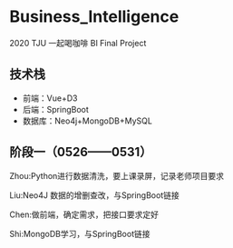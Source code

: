 # Business_Intelligence
2020 TJU 一起喝咖啡 BI Final Project
## 技术栈
- 前端：Vue+D3
- 后端：SpringBoot
- 数据库：Neo4j+MongoDB+MySQL
## 阶段一（0526——0531）
Zhou:Python进行数据清洗，要上课录屏，记录老师项目要求

Liu:Neo4J 数据的增删查改，与SpringBoot链接

Chen:做前端，确定需求，把接口要求定好

Shi:MongoDB学习，与SpringBoot链接

